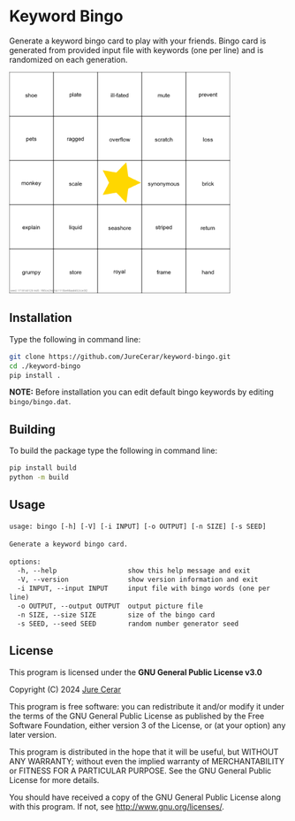 # Keyword Bingo

Generate a keyword bingo card to play with your friends. Bingo card is generated from provided input file with keywords (one per line) and is randomized on each generation. 

<img src="docs/image.png" alt="bingo" width="400"/>

## Installation

Type the following in command line:

```bash
git clone https://github.com/JureCerar/keyword-bingo.git
cd ./keyword-bingo
pip install .
```

__NOTE:__ Before installation you can edit default bingo keywords by editing `bingo/bingo.dat`.

## Building

To build the package type the following in command line:

```bash
pip install build
python -m build
```

## Usage

```
usage: bingo [-h] [-V] [-i INPUT] [-o OUTPUT] [-n SIZE] [-s SEED]

Generate a keyword bingo card.

options:
  -h, --help                  show this help message and exit
  -V, --version               show version information and exit
  -i INPUT, --input INPUT     input file with bingo words (one per line)
  -o OUTPUT, --output OUTPUT  output picture file
  -n SIZE, --size SIZE        size of the bingo card
  -s SEED, --seed SEED        random number generator seed
```

## License

This program is licensed under the __GNU General Public License v3.0__

Copyright (C) 2024 [Jure Cerar](https://github.com/JureCerar)

This program is free software: you can redistribute it and/or modify it under the terms of the GNU General Public License as published by the Free Software Foundation, either version 3 of the License, or (at your option) any later version.

This program is distributed in the hope that it will be useful, but WITHOUT ANY WARRANTY; without even the implied warranty of MERCHANTABILITY or FITNESS FOR A PARTICULAR PURPOSE. See the GNU General Public License for more details.

You should have received a copy of the GNU General Public License along with this program. If not, see http://www.gnu.org/licenses/.